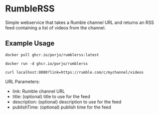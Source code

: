 # RumbleRSS

Simple webservice that takes a Rumble channel URL and returns an RSS feed containing a list of videos from the channel.

## Example Usage

```
docker pull ghcr.io/porjo/rumblerss:latest

docker run -d ghcr.io/porjo/rumblerss

curl localhost:8080?link=https://rumble.com/c/mychannel/videos
```

URL Parameters:
- link: Rumble channel URL
- title: (optional) title to use for the feed
- description: (optional) description to use for the feed
- publishTime: (optional) publish time for the feed

